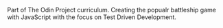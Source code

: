Part of The Odin Project curriculum. Creating the popualr battleship game with JavaScript
with the focus on Test Driven Development.